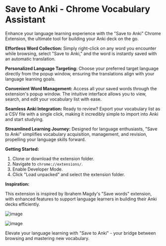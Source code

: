 # Save to Anki - Chrome Vocabulary Assistant

Enhance your language learning experience with the "Save to Anki" Chrome Extension, the ultimate tool for building your Anki deck on the go.

**Effortless Word Collection:** Simply right-click on any word you encounter while browsing, select "Save to Anki," and the word is instantly saved with an automatic translation.

**Personalized Language Targeting:** Choose your preferred target language directly from the popup window, ensuring the translations align with your language learning goals.

**Convenient Word Management:** Access all your saved words through the extension's popup window. The intuitive interface allows you to view, search, and edit your vocabulary list with ease.

**Seamless Anki Integration:** Ready to review? Export your vocabulary list as a CSV file with a single click, making it incredibly simple to import into Anki and start studying.

**Streamlined Learning Journey:** Designed for language enthusiasts, "Save to Anki" simplifies vocabulary acquisition, management, and revision, propelling your language skills forward.

**Getting Started:**

1. Clone or download the extension folder.
2. Navigate to `chrome://extensions/`.
3. Enable Developer Mode.
4. Click "Load unpacked" and select the extension folder.

**Inspiration:**

This extension is inspired by Ibrahem Magdy's "Save words" extension, with enhanced features to support language learners in building their Anki decks efficiently.

![image](https://github.com/flogriesser/chrome_anki_vocab/assets/63300156/2ad31212-74e0-4ada-8a5f-a16aa9d4808e)

![image](https://github.com/flogriesser/chrome_anki_vocab/assets/63300156/46e92f3e-2afd-4633-a8c0-a6c7894f04ce)


Elevate your language learning with "Save to Anki" - your bridge between browsing and mastering new vocabulary.
